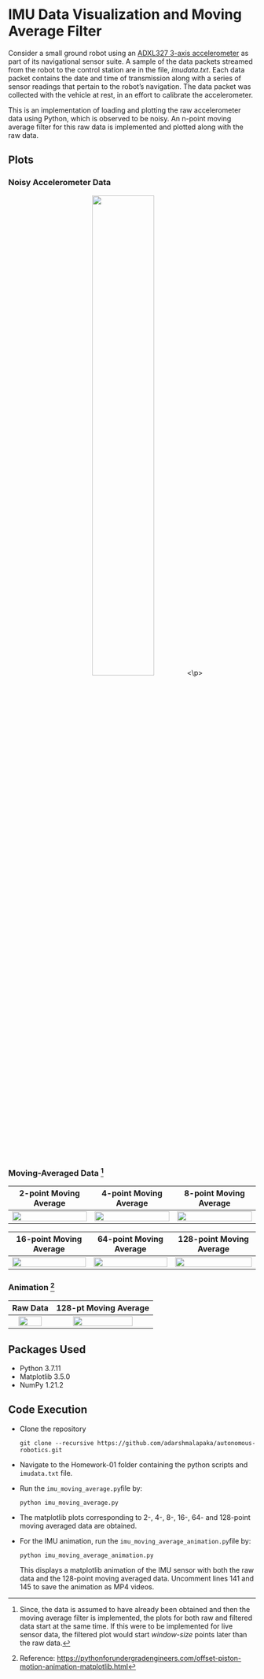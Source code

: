 # IMU Data Visualization and Moving Average Filter 

Consider a small ground robot using an [ADXL327 3-axis accelerometer](https://www.analog.com/media/en/technical-documentation/data-sheets/adxl327.pdf) as part of its navigational
sensor suite. A sample of the data packets streamed from the robot to the control station
are in the file, _imudata.txt_. Each data packet contains the date and time of transmission along
with a series of sensor readings that pertain to the robot’s navigation. The data packet was 
collected with the vehicle at rest, in an effort to calibrate the accelerometer.

This is an implementation of loading and plotting the raw accelerometer data using Python, which is 
observed to be noisy. An n-point moving average filter for this raw data is implemented and plotted 
along with the raw data.   


## Plots

### Noisy Accelerometer Data
<p align="center">
  <img src="https://user-images.githubusercontent.com/40534801/152654801-f57005ab-c682-4b24-84f7-d44349357ae0.png" width="50%">
<\p>
  
### Moving-Averaged Data [^1]
2-point Moving Average    |  4-point Moving Average| 8-point Moving Average
:-------------------------:|:-------------------------:|:-------------------------:
<img src="https://user-images.githubusercontent.com/40534801/152653989-e5469af7-f4b4-46a5-9279-03f7b8047b78.png" width="100%"> | <img src="https://user-images.githubusercontent.com/40534801/152653994-e6678372-4e7d-4a4c-9a8e-a7642b665eda.png" width="100%"> | <img src="https://user-images.githubusercontent.com/40534801/152654004-568639e4-d70c-470c-a2e8-338da17a64ee.png" width="100%">

16-point Moving Average   |  64-point Moving Average | 128-point Moving Average
:-------------------------:|:-------------------------:|:-------------------------:
<img src="https://user-images.githubusercontent.com/40534801/152654031-d21b85bf-58bd-4749-a3bc-0042be8cb9a3.png" width="100%"> | <img src="https://user-images.githubusercontent.com/40534801/152654038-4c0cc6ed-c8d2-4c4f-91bd-3fece0942b55.png" width="100%"> | <img src="https://user-images.githubusercontent.com/40534801/152654040-bab9549f-7efb-4c8c-8ca2-a3b94970c569.png" width="100%">

### Animation [^2]
Raw Data    |  128-pt Moving Average
:-------------------------:|:-------------------------:
<img src="https://user-images.githubusercontent.com/40534801/152650470-e4976922-4414-44d7-bf7b-c752b0ece5a1.gif" width="80%"> | <img src="https://user-images.githubusercontent.com/40534801/152650775-5c7f566b-0c81-44b0-ba33-068dc40c3842.gif" width="80%">

  
## Packages Used
- Python 3.7.11
- Matplotlib 3.5.0
- NumPy 1.21.2

  
## Code Execution

* Clone the repository
  ```
  git clone --recursive https://github.com/adarshmalapaka/autonomous-robotics.git
  ```
* Navigate to the Homework-01 folder containing the python scripts and `imudata.txt` file.

* Run the `imu_moving_average.py`file by:
  ```
  python imu_moving_average.py
  ```

* The matplotlib plots corresponding to 2-, 4-, 8-, 16-, 64- and 128-point moving averaged data are obtained.

* For the IMU animation, run the `imu_moving_average_animation.py`file by:
  ```
  python imu_moving_average_animation.py
  ```
    This displays a matplotlib animation of the IMU sensor with both the raw data and the 128-point moving averaged data. 
    Uncomment lines 141 and 145 to save the animation as MP4 videos. 

[^1]: Since, the data is assumed to have already been obtained and then the moving average filter is implemented, the plots 
    for both raw and filtered data start at the same time. If this were to be implemented for live sensor data, the filtered
    plot would start _window-size_ points later than the raw data. 
    
[^2]: Reference: https://pythonforundergradengineers.com/offset-piston-motion-animation-matplotlib.html
<!-- ## Contact

Your Name - [@twitter_handle](https://twitter.com/twitter_handle) - email@email_client.com

Project Link: [https://github.com/github_username/repo_name](https://github.com/github_username/repo_name)

<p align="right">(<a href="#top">back to top</a>)</p>
 -->
